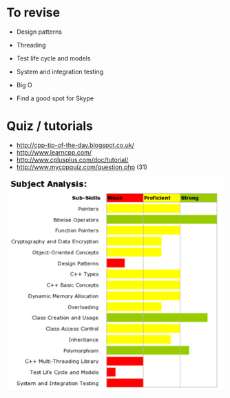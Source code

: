 # To revise
* Design patterns
* Threading
* Test life cycle and models
* System and integration testing

* Big O
* Find a good spot for Skype

# Quiz / tutorials
* http://cpp-tip-of-the-day.blogspot.co.uk/
* http://www.learncpp.com/
* http://www.cplusplus.com/doc/tutorial/
* http://www.mycppquiz.com/question.php (31)

![](feedback.png)
